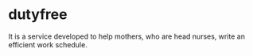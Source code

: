 # dutyfree
It is a service developed to help mothers, who are head nurses, write an efficient work schedule.
